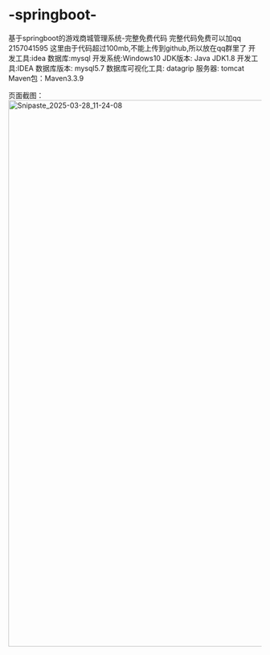# -springboot-
基于springboot的游戏商城管理系统-完整免费代码
完整代码免费可以加qq 2157041595
这里由于代码超过100mb,不能上传到github,所以放在qq群里了
开发工具:idea
数据库:mysql
开发系统:Windows10
JDK版本: Java JDK1.8
开发工具:IDEA
数据库版本: mysql5.7
数据库可视化工具: datagrip
服务器:  tomcat
Maven包：Maven3.3.9

页面截图：
<img width="1088" alt="Snipaste_2025-03-28_11-24-08" src="https://github.com/user-attachments/assets/f20b5fbb-b57a-44ba-98a9-a131ea403c3f" />
